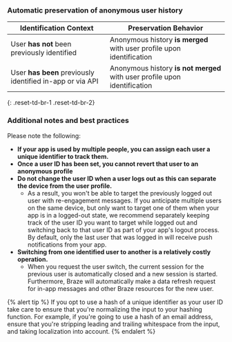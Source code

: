### Automatic preservation of anonymous user history

| Identification Context | Preservation Behavior |
| ---------------------- | -------------------------- |
| User **has not** been previously identified | Anonymous history **is merged** with user profile upon identification |
| User **has been** previously identified in-app or via API | Anonymous history **is not merged** with user profile upon identification |
{: .reset-td-br-1 .reset-td-br-2}

### Additional notes and best practices
Please note the following:

- **If your app is used by multiple people, you can assign each user a unique identifier to track them.**
- **Once a user ID has been set, you cannot revert that user to an anonymous profile**
- **Do not change the user ID when a user logs out as this can separate the device from the user profile.**
  - As a result, you won't be able to target the previously logged out user with re-engagement messages. If you anticipate multiple users on the same device, but only want to target one of them when your app is in a logged-out state, we recommend separately keeping track of the user ID you want to target while logged out and switching back to that user ID as part of your app's logout process. By default, only the last user that was logged in will receive push notifications from your app.
- **Switching from one identified user to another is a relatively costly operation.**
  - When you request the user switch, the current session for the previous user is automatically closed and a new session is started. Furthermore, Braze will automatically make a data refresh request for in-app messages and other Braze resources for the new user.

{% alert tip %}
If you opt to use a hash of a unique identifier as your user ID take care to ensure that you're normalizing the input to your hashing function. For example, if you're going to use a hash of an email address, ensure that you're stripping leading and trailing whitespace from the input, and taking localization into account.
{% endalert %}